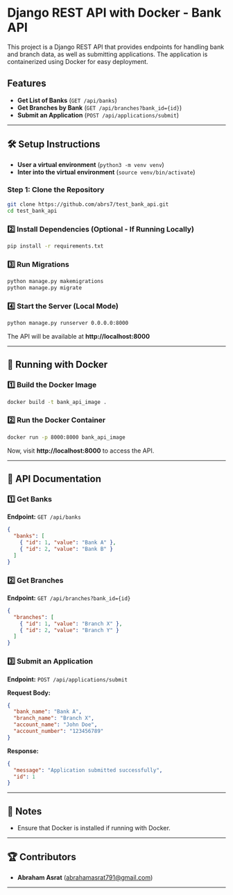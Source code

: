 # Django REST API with Docker - Bank API

This project is a Django REST API that provides endpoints for handling bank and branch data, as well as submitting applications. The application is containerized using Docker for easy deployment.

##  Features
- **Get List of Banks** (`GET /api/banks`)
- **Get Branches by Bank** (`GET /api/branches?bank_id={id}`)
- **Submit an Application** (`POST /api/applications/submit`)

---

## 🛠️ Setup Instructions
- **User a virtual environment** (`python3 -m venv venv`)
- **Inter into the virtual environment** (`source venv/bin/activate`)

### Step 1: Clone the Repository
```sh
git clone https://github.com/abrs7/test_bank_api.git
cd test_bank_api
```

### 2️⃣ Install Dependencies (Optional - If Running Locally)
```sh
pip install -r requirements.txt
```

### 3️⃣ Run Migrations
```sh
python manage.py makemigrations
python manage.py migrate
```

### 4️⃣ Start the Server (Local Mode)
```sh
python manage.py runserver 0.0.0.0:8000
```

The API will be available at **http://localhost:8000**

---

## 🐳 Running with Docker

### 1️⃣ Build the Docker Image
```sh
docker build -t bank_api_image .
```

### 2️⃣ Run the Docker Container
```sh
docker run -p 8000:8000 bank_api_image
```

Now, visit **http://localhost:8000** to access the API.

---

## 📖 API Documentation

### 1️⃣ Get Banks
**Endpoint:** `GET /api/banks`
```json
{
  "banks": [
    { "id": 1, "value": "Bank A" },
    { "id": 2, "value": "Bank B" }
  ]
}
```

### 2️⃣ Get Branches
**Endpoint:** `GET /api/branches?bank_id={id}`
```json
{
  "branches": [
    { "id": 1, "value": "Branch X" },
    { "id": 2, "value": "Branch Y" }
  ]
}
```

### 3️⃣ Submit an Application
**Endpoint:** `POST /api/applications/submit`

**Request Body:**
```json
{
  "bank_name": "Bank A",
  "branch_name": "Branch X",
  "account_name": "John Doe",
  "account_number": "123456789"
}
```

**Response:**
```json
{
  "message": "Application submitted successfully",
  "id": 1
}
```

---

## 📌 Notes
- Ensure that Docker is installed if running with Docker.


---

## 🏆 Contributors
- **Abraham Asrat** (abrahamasrat791@gmail.com)

---

